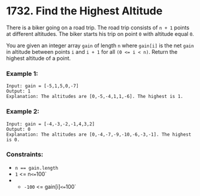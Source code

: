 # 1732. Find the Highest Altitude

There is a biker going on a road trip. The road trip consists of `n + 1` points at different altitudes. The biker starts his trip on point `0` with altitude equal `0`.

You are given an integer array `gain` of length `n` where `gain[i]` is the net `gain` in altitude between points `i​​​​​​` and `i + 1` for all `(0 <= i < n)`. Return the highest altitude of a point.

### Example 1:

```
Input: gain = [-5,1,5,0,-7]
Output: 1
Explanation: The altitudes are [0,-5,-4,1,1,-6]. The highest is 1.
```

### Example 2:

```
Input: gain = [-4,-3,-2,-1,4,3,2]
Output: 0
Explanation: The altitudes are [0,-4,-7,-9,-10,-6,-3,-1]. The highest is 0.
```

### Constraints:

- `n == gain.length`
- `1` <= n` <= `100`
- - `-100` <= gain[i]` <= `100`
